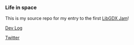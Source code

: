 ### Life in space

This is my source repo for my entry to the first [LibGDX Jam](http://itch.io/jam/libgdxjam)!

[Dev Log](http://itch.io/jam/libgdxjam/topic/12100/broken-shotgun-dev-log)

[Twitter](http://twitter.com/Broken_Shotgun)
